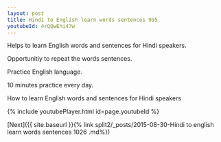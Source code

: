 ```yaml
---
layout: post
title: Hindi to English learn words sentences 995 
youtubeId: 4rQQwEhi47w
---
```

 
 
Helps to learn English words and sentences for Hindi speakers.

Opportunitiy to repeat the words sentences. 

Practice English language. 
 
10 minutes practice every day. 
 
How to learn English words and sentences for Hindi speakers 
 
{% include youtubePlayer.html id=page.youtubeId %}
 
 
[Next]({{ site.baseurl }}{% link  split2/_posts/2015-08-30-Hindi to english learn words sentences 1026 .md%})
 
